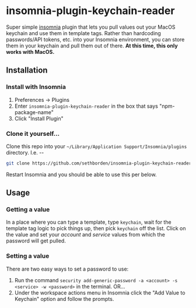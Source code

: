 # insomnia-plugin-keychain-reader

Super simple [insomnia](http://insomnia.rest) plugin that lets you pull values out your MacOS keychain and use them in template tags. Rather than hardcoding passwords/API tokens, etc. into your Insomnia environment, you can store them in your keychain and pull them out of there. **At this time, this only works with MacOS.**

## Installation

### Install with Insomnia

 1. Preferences -> Plugins
 2. Enter `insomnia-plugin-keychain-reader` in the box that says "npm-package-name"
 3. Click "Install Plugin"

### Clone it yourself...
Clone this repo into your `~/Library/Application Support/Insomnia/plugins` directory. I.e. --

```sh
git clone https://github.com/sethborden/insomnia-plugin-keychain-reader.git ~/Library/Application Support/Insomnia/plugins 
```

Restart Insomnia and you should be able to use this per below.

## Usage

### Getting a value
In a place where you can type a template, type `keychain`, wait for the template tag logic to pick things up, then pick `keychain` off the list. Click on the value and set your *account* and *service* values from which the password will get pulled.

### Setting a value
There are two easy ways to set a password to use:
 1. Run the command `security add-generic-password -a <account> -s <service> -w <password>` in the terminal. OR...
 2. Under the workspace actions menu in Insomnia click the "Add Value to Keychain" option and follow the prompts.

